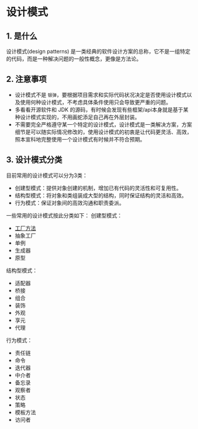 # 设计模式
## 1. 是什么
设计模式(design patterns) 是一类经典的软件设计方案的总称，它不是一组特定的代码，而是一种解决问题的一般性概念，更像是方法论。

## 2. 注意事项
* 设计模式不是 `银弹`，要根据项目需求和实际代码状况决定是否使用设计模式以及使用何种设计模式，不考虑具体条件使用只会导致更严重的问题。
* 多看看开源软件和 JDK 的源码，有时候会发现有些框架/api本身就是基于某种设计模式实现的，不用画蛇添足自己再在外层封装。
* 不需要完全严格遵守某一个特定的设计模式，设计模式是一类解决方案，方案细节是可以随实际情况修改的，使用设计模式的初衷是让代码更灵活、高效，照本宣科地完整使用一个设计模式有时候并不符合预期。

## 3. 设计模式分类
目前常用的设计模式可以分为3类：
* 创建型模式：提供对象创建的机制，增加已有代码的灵活性和可复用性。
* 结构型模式：将对象和类组装成大型的结构，同时保证结构的灵活和高效。
* 行为模式：保证对象间的高效沟通和职责委派。

一些常用的设计模式按此分类如下：
创建型模式：
* [工厂方法](./工厂方法.md)
* 抽象工厂
* 单例
* 生成器
* 原型

结构型模式：
* 适配器
* 桥接
* 组合
* 装饰
* 外观
* 享元
* 代理

行为模式：
* 责任链
* 命令
* 迭代器
* 中介者
* 备忘录
* 观察者
* 状态
* 策略
* 模板方法
* 访问者
